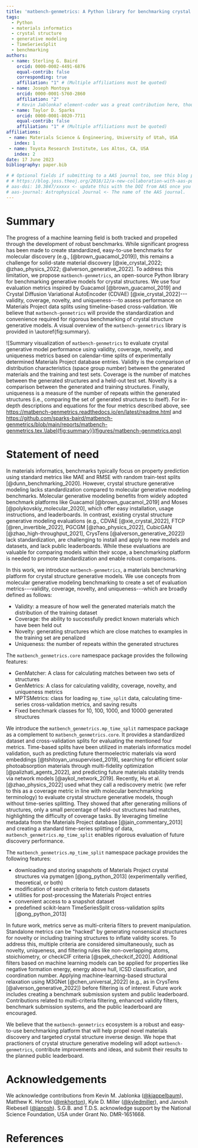 ```yaml
---
title: 'matbench-genmetrics: A Python library for benchmarking crystal structure generative models using time-based splits of Materials Project structures'
tags:
  - Python
  - materials informatics
  - crystal structure
  - generative modeling
  - TimeSeriesSplit
  - benchmarking
authors:
  - name: Sterling G. Baird
    orcid: 0000-0002-4491-6876
    equal-contrib: false
    corresponding: true
    affiliation: "1" # (Multiple affiliations must be quoted)
  - name: Joseph Montoya
    orcid: 0000-0001-5760-2860
    affiliation: "2"
    # Kevin Jablonka? element-coder was a great contribution here, though it exists in another repository
  - name: Taylor D. Sparks
    orcid: 0000-0001-8020-7711
    equal-contrib: false
    affiliation: "1" # (Multiple affiliations must be quoted)
affiliations:
 - name: Materials Science & Engineering, University of Utah, USA
   index: 1
 - name: Toyota Research Institute, Los Altos, CA, USA
   index: 2
date: 17 June 2023
bibliography: paper.bib

# # Optional fields if submitting to a AAS journal too, see this blog post:
# # https://blog.joss.theoj.org/2018/12/a-new-collaboration-with-aas-publishing
# aas-doi: 10.3847/xxxxx <- update this with the DOI from AAS once you know it.
# aas-journal: Astrophysical Journal <- The name of the AAS journal.
---
```


# Summary

The progress of a machine learning field is both tracked and propelled through the development of robust benchmarks. While significant progress has been made to create standardized, easy-to-use benchmarks for molecular discovery (e.g., [@brown_guacamol_2019]), this remains a challenge for solid-state material discovery [@xie_crystal_2022; @zhao_physics_2022; @alverson_generative_2022]. To address this limitation, we propose `matbench-genmetrics`, an open-source Python library for benchmarking generative models for crystal structures. We use four evaluation metrics inspired by Guacamol [@brown_guacamol_2019] and Crystal Diffusion Variational AutoEncoder (CDVAE) [@xie_crystal_2022]---validity, coverage, novelty, and uniqueness---to assess performance on Materials Project data splits using timeline-based cross-validation. We believe that `matbench-genmetrics` will provide the standardization and convenience required for rigorous benchmarking of crystal structure generative models. A visual overview of the `matbench-genmetrics` library is provided in \autoref{fig:summary}.

![Summary visualization of `matbench-genmetrics` to evaluate crystal generative model performance using validity, coverage, novelty, and uniqueness metrics based on calendar-time splits of experimentally determined Materials Project database entries. Validity is the comparison of distribution characteristics (space group number) between the generated materials and the training and test sets. Coverage is the number of matches between the generated structures and a held-out test set. Novelty is a comparison between the generated and training structures. Finally, uniqueness is a measure of the number of repeats within the generated structures (i.e., comparing the set of generated structures to itself). For in-depth descriptions and equations for the four metrics described above, see https://matbench-genmetrics.readthedocs.io/en/latest/readme.html and https://github.com/sparks-baird/matbench-genmetrics/blob/main/reports/matbench-genmetrics.tex.\label{fig:summary}](figures/matbench-genmetrics.png)

<!-- Maybe move the emojis beneath the name and horizontal line -->

# Statement of need

In materials informatics, benchmarks typically focus on property prediction using standard metrics like MAE and RMSE with random train-test splits [@dunn_benchmarking_2020]. However, crystal structure generative modeling lacks standardization compared to molecular generative modeling benchmarks. Molecular generative modeling benefits from widely adopted benchmark platforms like Guacamol [@brown_guacamol_2019] and Moses [@polykovskiy_molecular_2020], which offer easy installation, usage instructions, and leaderboards. In contrast, existing crystal structure generative modeling evaluations (e.g., CDVAE [@xie_crystal_2022], FTCP [@ren_invertible_2022], PGCGM [@zhao_physics_2022], CubicGAN [@zhao_high-throughput_2021], CrysTens [@alverson_generative_2022]) lack standardization, are challenging to install and apply to new models and datasets, and lack public leaderboards. While these evaluations are valuable for comparing models within their scope, a benchmarking platform is needed to promote standardization and enable robust comparisons.

In this work, we introduce `matbench-genmetrics`, a materials benchmarking platform for crystal structure generative models. We use concepts from molecular generative modeling benchmarking to create a set of evaluation metrics---validity, coverage, novelty, and uniqueness---which are broadly defined as follows:

- Validity: a measure of how well the generated materials match the distribution of the training dataset
- Coverage: the ability to successfully predict known materials which have been held out
- Novelty: generating structures which are close matches to examples in the training set are penalized
- Uniqueness: the number of repeats within the generated structures

The `matbench_genmetrics.core` namespace package provides the following features:

- GenMatcher: A class for calculating matches between two sets of structures
- GenMetrics: A class for calculating validity, coverage, novelty, and uniqueness metrics
- MPTSMetrics: class for loading `mp_time_split` data, calculating time-series cross-validation metrics, and saving results
- Fixed benchmark classes for 10, 100, 1000, and 10000 generated structures

We introduce the `matbench_genmetrics.mp_time_split` namespace package as a complement to `matbench_genmetrics.core`. It provides a standardized dataset and cross-validation splits for evaluating the mentioned four metrics. Time-based splits have been utilized in materials informatics model validation, such as predicting future thermoelectric materials via word embeddings [@tshitoyan_unsupervised_2019], searching for efficient solar photoabsorption materials through multi-fidelity optimization [@palizhati_agents_2022], and predicting future materials stability trends via network models [@aykol_network_2019]. Recently, Hu et al. [@zhao_physics_2022] used what they call a rediscovery metric (we refer to this as a coverage metric in line with molecular benchmarking terminology) to evaluate crystal structure generative models, though without time-series splitting. They showed that after generating millions of structures, only a small percentage of held-out structures had matches, highlighting the difficulty of coverage tasks. By leveraging timeline metadata from the Materials Project database [@jain_commentary_2013] and creating a standard time-series splitting of data, `matbench_genmetrics.mp_time_split` enables rigorous evaluation of future discovery performance.

The `matbench_genmetrics.mp_time_split` namespace package provides the following features:

- downloading and storing snapshots of Materials Project crystal structures via pymatgen [@ong_python_2013] (experimentally verified, theoretical, or both)
- modification of search criteria to fetch custom datasets
- utilities for post-processing the Materials Project entries
- convenient access to a snapshot dataset
- predefined scikit-learn TimeSeriesSplit cross-validation splits [@ong_python_2013]

In future work, metrics serve as multi-criteria filters to prevent manipulation. Standalone metrics can be "hacked" by generating nonsensical structures for novelty or including training structures to inflate validity scores. To address this, multiple criteria are considered simultaneously, such as novelty, uniqueness, and filtering rules like non-overlapping atoms, stoichiometry, or checkCIF criteria [@spek_checkcif_2020]. Additional filters based on machine learning models can be applied for properties like negative formation energy, energy above hull, ICSD classification, and coordination number. Applying machine-learning-based structural relaxation using M3GNet [@chen_universal_2022] (e.g., as in CrysTens [@alverson_generative_2022]) before filtering is of interest. Future work includes creating a benchmark submission system and public leaderboard. Contributions related to multi-criteria filtering, enhanced validity filters, benchmark submission systems, and the public leaderboard are encouraged.

We believe that the `matbench-genmetrics` ecosystem is a robust and easy-to-use benchmarking platform that will help propel novel materials discovery and targeted crystal structure inverse design. We hope that practioners of crystal structure generative modeling will adopt `matbench-genmetrics`, contribute improvements and ideas, and submit their results to the planned public leaderboard.

# Acknowledgements

We acknowledge contributions from Kevin M. Jablonka ([\@kjappelbaum](https://github.com/kjappelbaum)), Matthew K. Horton ([\@mkhorton](https://github.com/mkhorton)), Kyle D. Miller ([\@kyledmiller](https://github.com/kyledmiller)), and Janosh Riebesell ([\@janosh](https://github.com/janosh)). S.G.B. and T.D.S. acknowledge support by the National Science Foundation, USA under Grant No. DMR-1651668.

# References
